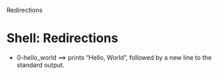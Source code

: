 Redirections
# Shell: Redirections
- 0-hello_world ==>	prints “Hello, World”, followed by a new line to the standard output.
